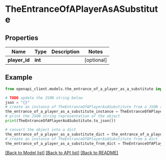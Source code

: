 # TheEntranceOfAPlayerAsASubstitute


## Properties

Name | Type | Description | Notes
------------ | ------------- | ------------- | -------------
**player_id** | **int** |  | [optional] 

## Example

```python
from openapi_client.models.the_entrance_of_a_player_as_a_substitute import TheEntranceOfAPlayerAsASubstitute

# TODO update the JSON string below
json = "{}"
# create an instance of TheEntranceOfAPlayerAsASubstitute from a JSON string
the_entrance_of_a_player_as_a_substitute_instance = TheEntranceOfAPlayerAsASubstitute.from_json(json)
# print the JSON string representation of the object
print(TheEntranceOfAPlayerAsASubstitute.to_json())

# convert the object into a dict
the_entrance_of_a_player_as_a_substitute_dict = the_entrance_of_a_player_as_a_substitute_instance.to_dict()
# create an instance of TheEntranceOfAPlayerAsASubstitute from a dict
the_entrance_of_a_player_as_a_substitute_from_dict = TheEntranceOfAPlayerAsASubstitute.from_dict(the_entrance_of_a_player_as_a_substitute_dict)
```
[[Back to Model list]](../README.md#documentation-for-models) [[Back to API list]](../README.md#documentation-for-api-endpoints) [[Back to README]](../README.md)


